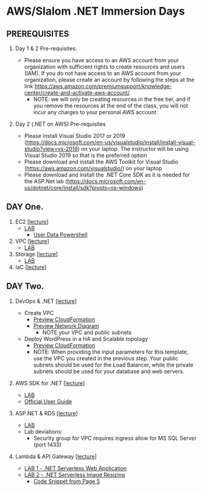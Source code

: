 # AWS/Slalom .NET Immersion Days

## PREREQUISITES
1.	Day 1 & 2 Pre-requisites:
    - Please ensure you have access to an AWS account from your organization with sufficient rights to create resources and users (IAM). If you do not have access to an AWS account from your organization, please create an account by following the steps at the link https://aws.amazon.com/premiumsupport/knowledge-center/create-and-activate-aws-account/.
        - NOTE: we will only be creating resources in the free tier, and if you remove the resources at the end of the class, you will not incur any charges to your personal AWS account

2.	Day 2 (.NET on AWS) Pre-requisites
    - Please install Visual Studio 2017 or 2019 (https://docs.microsoft.com/en-us/visualstudio/install/install-visual-studio?view=vs-2019) on your laptop. The instructor will be using Visual Studio 2019 so that is the preferred option
    - Please download and install the AWS Toolkit for Visual Studio (https://aws.amazon.com/visualstudio/) on your laptop
    - Please download and install the .NET Core SDK as it is needed for the ASP.Net lab (https://docs.microsoft.com/en-us/dotnet/core/install/sdk?pivots=os-windows)


## DAY One.

1. EC2 \[[lecture](DayOne/D1L1-LECTURE--Intro_to_Cloud_and_EC2_Overview.pdf)\]
    - [LAB](DayOne/D1L1-LAB-GUIDE--EC2_Windows_HOL.pdf)
        - [User Data Powershell](DayOne/D1L1-LAB-SCRIPT--ec2_windows_lab_userdata.txt)
2. VPC \[[lecture](DayOne/D1L2-LECTURE--Networking_in_AWS.pdf)\]
    - [LAB](DayOne/D1L2-LAB-GUIDE--VPC_HOL.pdf)
3. Storage \[[lecture](DayOne/D1L3-LECTURE--Storage_on_AWS.pdf)\]
    - [LAB](DayOne/D1L3-LAB-GUIDE--S3_HOL.pdf)
4. IaC \[[lecture](DayOne/D1L4-LECTURE--DevOps_CloudFormation_Intro.pdf)\]

## DAY Two.

1. DevOps & .NET \[[lecture](DayTwo/D2L1--LECTURE-Devops_and_.NET.pdf)\]
    - Create VPC 
      - [Preview CloudFormation](DayOne/D1L4-LAB-SCRIPT-1--vpc-public-private-immersionday.json)
      - [Preview Network Diagram](DayOne/D1L4-LAB-DIAGRAM--vpc-multiaz-reference.png)
        - NOTE your VPC and public subnets
    - Deploy WordPress in a HA and Scalable topology
      - [Preview CloudFormation](DayOne/D1L4-LAB-SCRIPT-2--wordpress-multiaz-immersionday.json)
      - NOTE: When providing the input parameters for this template, use the VPC you created in the previous step. Your public subnets should be used for the Load Balancer, while the private subnets should be used for your database and web servers.

2. AWS SDK for .NET \[[lecture](DayTwo/D2L2-LECTURE--SDK_and_Toolkit_Configuration.pdf)\]
    - [LAB](DayTwo/D2L2-LAB-GUIDE--Setup_AWS_Toolkit_for_VS.pdf)
    - [Official User Guide](https://docs.aws.amazon.com/toolkit-for-visual-studio/latest/user-guide/welcome.html)
3. ASP.NET & RDS \[[lecture](DayTwo/D2L3-LECTURE--ASP.NET_and_Amazon_RDS.pdf)\]
    - [LAB](DayTwo/D2L3-LAB-GUIDE--ASP.NET_and_Amazon_RDS.pdf)
    - Lab deviations:
        - Security group for VPC requires ingress allow for MS SQL Server (port 1433)
4. Lambda & API Gateway \[[lecture](DayTwo/D2L4-LECTURE--ASP.NET_and_Lambda_API_Gateway.pdf)\]
    - [LAB 1 - .NET Serverless Web Application](DayTwo/D2L4-LAB-1-GUIDE--ASP.NET_Core_and_Serverless.pdf)
    - [LAB 2 - .NET Serverless Image Resizing](DayTwo/D2L4-LAB-2-GUIDE--NET_Core_Serveless_resize_image.pdf)
        - [Code Snippet from Page 5](DayTwo/D2L4-LAB-SCRIPT--lambda-function-handler.cs)
